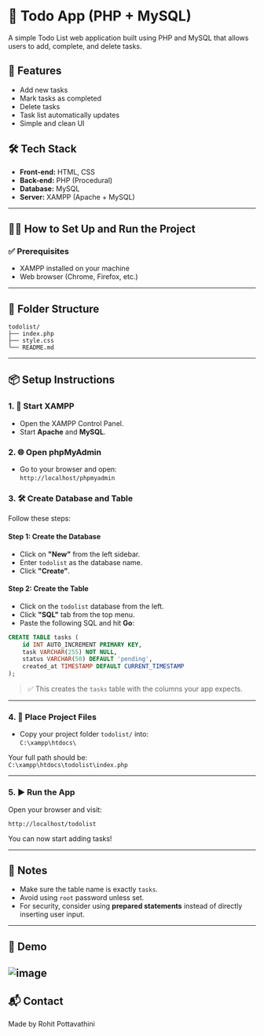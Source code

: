 

# 📝 Todo App (PHP + MySQL)

A simple Todo List web application built using PHP and MySQL that allows users to add, complete, and delete tasks.

## 🚀 Features

- Add new tasks
- Mark tasks as completed
- Delete tasks
- Task list automatically updates
- Simple and clean UI

## 🛠️ Tech Stack

- **Front-end:** HTML, CSS
- **Back-end:** PHP (Procedural)
- **Database:** MySQL
- **Server:** XAMPP (Apache + MySQL)

---

## 🧑‍💻 How to Set Up and Run the Project

### ✅ Prerequisites

- XAMPP installed on your machine
- Web browser (Chrome, Firefox, etc.)

---

## 📂 Folder Structure

```
todolist/
├── index.php
├── style.css
└── README.md
```

---

## 📦 Setup Instructions

### 1. 🧬 Start XAMPP

- Open the XAMPP Control Panel.
- Start **Apache** and **MySQL**.

### 2. 🌐 Open phpMyAdmin

- Go to your browser and open:  
  `http://localhost/phpmyadmin`

### 3. 🛠️ Create Database and Table

Follow these steps:

#### Step 1: Create the Database

- Click on **"New"** from the left sidebar.
- Enter `todolist` as the database name.
- Click **"Create"**.

#### Step 2: Create the Table

- Click on the `todolist` database from the left.
- Click **"SQL"** tab from the top menu.
- Paste the following SQL and hit **Go**:

```sql
CREATE TABLE tasks (
    id INT AUTO_INCREMENT PRIMARY KEY,
    task VARCHAR(255) NOT NULL,
    status VARCHAR(50) DEFAULT 'pending',
    created_at TIMESTAMP DEFAULT CURRENT_TIMESTAMP
);
```

> ✅ This creates the `tasks` table with the columns your app expects.

---

### 4. 📁 Place Project Files

- Copy your project folder `todolist/` into:  
  `C:\xampp\htdocs\`

Your full path should be:  
`C:\xampp\htdocs\todolist\index.php`

---

### 5. ▶️ Run the App

Open your browser and visit:

```
http://localhost/todolist
```

You can now start adding tasks!

---

## 🧠 Notes

- Make sure the table name is exactly `tasks`.
- Avoid using `root` password unless set.
- For security, consider using **prepared statements** instead of directly inserting user input.

---

## 📸 Demo

![image](https://github.com/user-attachments/assets/b8d82fe8-9174-4435-98d9-4f89263c2954)
---

## 📬 Contact

Made by Rohit Pottavathini  

